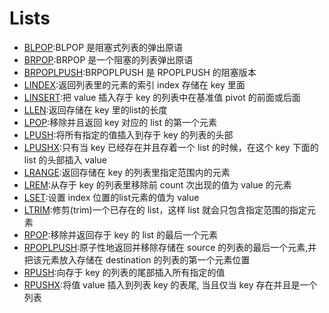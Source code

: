 #   Lists

-   [BLPOP](http://www.redis.cn/commands/blpop.html):BLPOP 是阻塞式列表的弹出原语
-   [BRPOP](http://www.redis.cn/commands/brpop.html):BRPOP 是一个阻塞的列表弹出原语
-   [BRPOPLPUSH](http://www.redis.cn/commands/brpoplpush.html):BRPOPLPUSH 是 RPOPLPUSH 的阻塞版本
-   [LINDEX](http://www.redis.cn/commands/lindex.html):返回列表里的元素的索引 index 存储在 key 里面
-   [LINSERT](http://www.redis.cn/commands/linsert.html):把 value 插入存于 key 的列表中在基准值 pivot 的前面或后面
-   [LLEN](http://www.redis.cn/commands/llen.html):返回存储在 key 里的list的长度
-   [LPOP](http://www.redis.cn/commands/lpop.html):移除并且返回 key 对应的 list 的第一个元素
-   [LPUSH](http://www.redis.cn/commands/lpush.html):将所有指定的值插入到存于 key 的列表的头部
-   [LPUSHX](http://www.redis.cn/commands/lpushx.html):只有当 key 已经存在并且存着一个 list 的时候，在这个 key 下面的 list 的头部插入 value
-   [LRANGE](http://www.redis.cn/commands/lrange.html):返回存储在 key 的列表里指定范围内的元素
-   [LREM](http://www.redis.cn/commands/lrem.html):从存于 key 的列表里移除前 count 次出现的值为 value 的元素
-   [LSET](http://www.redis.cn/commands/lset.html):设置 index 位置的list元素的值为 value
-   [LTRIM](http://www.redis.cn/commands/ltrim.html):修剪(trim)一个已存在的 list，这样 list 就会只包含指定范围的指定元素
-   [RPOP](http://www.redis.cn/commands/rpop.html):移除并返回存于 key 的 list 的最后一个元素
-   [RPOPLPUSH](http://www.redis.cn/commands/rpoplpush.html):原子性地返回并移除存储在 source 的列表的最后一个元素,并把该元素放入存储在 destination 的列表的第一个元素位置
-   [RPUSH](http://www.redis.cn/commands/rpush.html):向存于 key 的列表的尾部插入所有指定的值
-   [RPUSHX](http://www.redis.cn/commands/rpushx.html):将值 value 插入到列表 key 的表尾, 当且仅当 key 存在并且是一个列表
